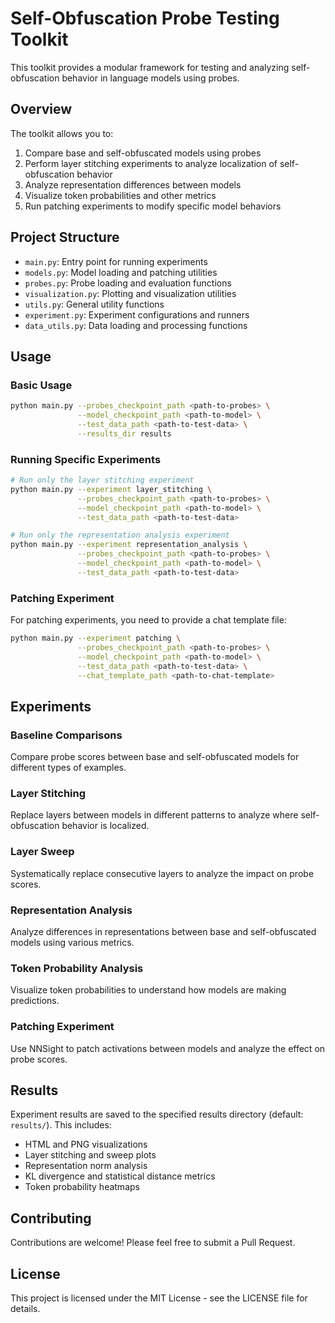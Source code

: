 # Self-Obfuscation Probe Testing Toolkit

This toolkit provides a modular framework for testing and analyzing self-obfuscation behavior in language models using probes.

## Overview

The toolkit allows you to:

1. Compare base and self-obfuscated models using probes
2. Perform layer stitching experiments to analyze localization of self-obfuscation behavior
3. Analyze representation differences between models
4. Visualize token probabilities and other metrics
5. Run patching experiments to modify specific model behaviors

## Project Structure

- `main.py`: Entry point for running experiments
- `models.py`: Model loading and patching utilities
- `probes.py`: Probe loading and evaluation functions
- `visualization.py`: Plotting and visualization utilities
- `utils.py`: General utility functions
- `experiment.py`: Experiment configurations and runners
- `data_utils.py`: Data loading and processing functions

## Usage

### Basic Usage

```bash
python main.py --probes_checkpoint_path <path-to-probes> \
               --model_checkpoint_path <path-to-model> \
               --test_data_path <path-to-test-data> \
               --results_dir results
```

### Running Specific Experiments

```bash
# Run only the layer stitching experiment
python main.py --experiment layer_stitching \
               --probes_checkpoint_path <path-to-probes> \
               --model_checkpoint_path <path-to-model> \
               --test_data_path <path-to-test-data>

# Run only the representation analysis experiment
python main.py --experiment representation_analysis \
               --probes_checkpoint_path <path-to-probes> \
               --model_checkpoint_path <path-to-model> \
               --test_data_path <path-to-test-data>
```

### Patching Experiment

For patching experiments, you need to provide a chat template file:

```bash
python main.py --experiment patching \
               --probes_checkpoint_path <path-to-probes> \
               --model_checkpoint_path <path-to-model> \
               --test_data_path <path-to-test-data> \
               --chat_template_path <path-to-chat-template>
```

## Experiments

### Baseline Comparisons

Compare probe scores between base and self-obfuscated models for different types of examples.

### Layer Stitching

Replace layers between models in different patterns to analyze where self-obfuscation behavior is localized.

### Layer Sweep

Systematically replace consecutive layers to analyze the impact on probe scores.

### Representation Analysis

Analyze differences in representations between base and self-obfuscated models using various metrics.

### Token Probability Analysis

Visualize token probabilities to understand how models are making predictions.

### Patching Experiment

Use NNSight to patch activations between models and analyze the effect on probe scores.

## Results

Experiment results are saved to the specified results directory (default: `results/`). This includes:

- HTML and PNG visualizations
- Layer stitching and sweep plots
- Representation norm analysis
- KL divergence and statistical distance metrics
- Token probability heatmaps

## Contributing

Contributions are welcome! Please feel free to submit a Pull Request.

## License

This project is licensed under the MIT License - see the LICENSE file for details.
